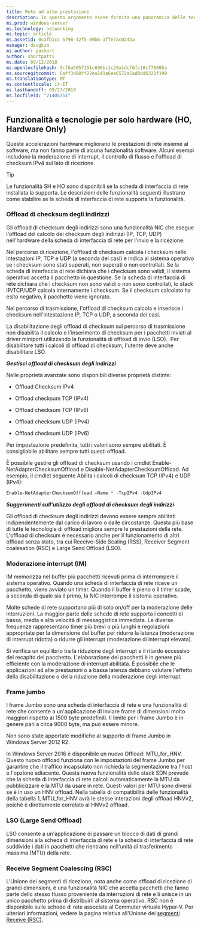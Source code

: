 ```yaml
---
title: Rete ad alte prestazioni
description: In questo argomento viene fornita una panoramica delle tecnologie di offload e ottimizzazione di Windows Server 2016 e sono inclusi collegamenti a ulteriori indicazioni su tali tecnologie.
ms.prod: windows-server
ms.technology: networking
ms.topic: article
ms.assetid: 0cafb1cc-5798-42f5-89b6-3ffe7ac024ba
manager: dougkim
ms.author: pashort
author: shortpatti
ms.date: 09/12/2018
ms.openlocfilehash: 5cf6a5057151c696bc1c29a1dcf6fc18c776605a
ms.sourcegitcommit: 6aff3d88ff22ea141a6ea6572a5ad8dd6321f199
ms.translationtype: MT
ms.contentlocale: it-IT
ms.lasthandoff: 09/27/2019
ms.locfileid: "71405751"
---
```

## <a name="hardware-only-ho-features-and-technologies"></a>Funzionalità e tecnologie per solo hardware (HO, Hardware Only)

Queste accelerazioni hardware migliorano le prestazioni di rete insieme al software, ma non fanno parte di alcuna funzionalità software. Alcuni esempi includono la moderazione di interrupt, il controllo di flusso e l'offload di checksum IPv4 sul lato di ricezione.

>[!TIP]
>Le funzionalità SH e HO sono disponibili se la scheda di interfaccia di rete installata la supporta. Le descrizioni delle funzionalità seguenti illustrano come stabilire se la scheda di interfaccia di rete supporta la funzionalità.

### <a name="address-checksum-offload"></a>Offload di checksum degli indirizzi

Gli offload di checksum degli indirizzi sono una funzionalità NIC che esegue l'offload del calcolo dei checksum degli indirizzi (IP, TCP, UDP) nell'hardware della scheda di interfaccia di rete per l'invio e la ricezione.

Nel percorso di ricezione, l'offload di checksum calcola i checksum nelle intestazioni IP, TCP e UDP (a seconda dei casi) e indica al sistema operativo se i checksum sono stati superati, non superati o non controllati. Se la scheda di interfaccia di rete dichiara che i checksum sono validi, il sistema operativo accetta il pacchetto in questione. Se la scheda di interfaccia di rete dichiara che i checksum non sono validi o non sono controllati, lo stack IP/TCP/UDP calcola internamente i checksum. Se il checksum calcolato ha esito negativo, il pacchetto viene ignorato.

Nel percorso di trasmissione, l'offload di checksum calcola e inserisce i checksum nell'intestazione IP, TCP o UDP, a seconda dei casi.

La disabilitazione degli offload di checksum sul percorso di trasmissione non disabilita il calcolo e l'inserimento di checksum per i pacchetti inviati al driver miniport utilizzando la funzionalità di offload di invio (LSO).  Per disabilitare tutti i calcoli di offload di checksum, l'utente deve anche disabilitare LSO.

_**Gestisci offload di checksum degli indirizzi**_

Nelle proprietà avanzate sono disponibili diverse proprietà distinte:

-   Offload Checksum IPv4

-   Offload checksum TCP (IPv4)

-   Offload checksum TCP (IPv6)

-   Offload checksum UDP (IPv4)

-   Offload checksum UDP (IPv6)

Per impostazione predefinita, tutti i valori sono sempre abilitati. È consigliabile abilitare sempre tutti questi offload.

È possibile gestire gli offload di checksum usando i cmdlet Enable-NetAdapterChecksumOffload e Disable-NetAdapterChecksumOffload. Ad esempio, il cmdlet seguente Abilita i calcoli di checksum TCP (IPv4) e UDP (IPv4):

```PowerShell
Enable-NetAdapterChecksumOffload –Name * -TcpIPv4 -UdpIPv4
```

_**Suggerimenti sull'utilizzo degli offload di checksum degli indirizzi**_

Gli offload di checksum degli indirizzi devono essere sempre abilitati indipendentemente dal carico di lavoro o dalle circostanze. Questa più base di tutte le tecnologie di offload migliora sempre le prestazioni della rete. L'offload di checksum è necessario anche per il funzionamento di altri offload senza stato, tra cui Receive-Side Scaling (RSS), Receiver Segment coalesation (RSC) e Large Send Offload (LSO).

### <a name="interrupt-moderation-im"></a>Moderazione interrupt (IM)

IM memorizza nel buffer più pacchetti ricevuti prima di interrompere il sistema operativo. Quando una scheda di interfaccia di rete riceve un pacchetto, viene avviato un timer. Quando il buffer è pieno o il timer scade, a seconda di quale sia il primo, la NIC interrompe il sistema operativo. 

Molte schede di rete supportano più di solo on/off per la moderazione delle interruzioni. La maggior parte delle schede di rete supporta i concetti di bassa, media e alta velocità di messaggistica immediata. Le diverse frequenze rappresentano timer più brevi o più lunghi e regolazioni appropriate per la dimensione del buffer per ridurre la latenza (moderazione di interrupt ridotta) o ridurre gli interrupt (moderazione di interrupt elevata).

Si verifica un equilibrio tra la riduzione degli interrupt e il ritardo eccessivo del recapito del pacchetto. L'elaborazione dei pacchetti è in genere più efficiente con la moderazione di interrupt abilitata. È possibile che le applicazioni ad alte prestazioni o a bassa latenza debbano valutare l'effetto della disabilitazione o della riduzione della moderazione degli interrupt.

### <a name="jumbo-frames"></a>Frame jumbo

I frame Jumbo sono una scheda di interfaccia di rete e una funzionalità di rete che consente a un'applicazione di inviare frame di dimensioni molto maggiori rispetto ai 1500 byte predefiniti. Il limite per i frame Jumbo è in genere pari a circa 9000 byte, ma può essere minore.

Non sono state apportate modifiche al supporto di frame Jumbo in Windows Server 2012 R2.

In Windows Server 2016 è disponibile un nuovo Offload: MTU_for_HNV. Questo nuovo offload funziona con le impostazioni del frame Jumbo per garantire che il traffico incapsulato non richieda la segmentazione tra l'host e l'opzione adiacente. Questa nuova funzionalità dello stack SDN prevede che la scheda di interfaccia di rete calcoli automaticamente la MTU da pubblicizzare e la MTU da usare in rete. Questi valori per MTU sono diversi se è in uso un HNV offload. Nella tabella di compatibilità delle funzionalità della tabella 1, MTU_for_HNV avrà le stesse interazioni degli offload HNVv2, poiché è direttamente correlato al HNVv2 offload.

### <a name="large-send-offload-lso"></a>LSO (Large Send Offload)

LSO consente a un'applicazione di passare un blocco di dati di grandi dimensioni alla scheda di interfaccia di rete e la scheda di interfaccia di rete suddivide i dati in pacchetti che rientrano nell'unità di trasferimento massima (MTU) della rete.

### <a name="receive-segment-coalescing-rsc"></a>Receive Segment Coalescing (RSC)

L'Unione dei segmenti di ricezione, nota anche come offload di ricezione di grandi dimensioni, è una funzionalità NIC che accetta pacchetti che fanno parte dello stesso flusso proveniente da interruzioni di rete e li unisce in un unico pacchetto prima di distribuirli al sistema operativo. RSC non è disponibile sulle schede di rete associate al Commuter virtuale Hyper-V. Per ulteriori informazioni, vedere la pagina relativa all'Unione dei [segmenti Receive (RSC)](https://docs.microsoft.com/windows-server/networking/technologies/hpn/rsc-in-the-vswitch).
